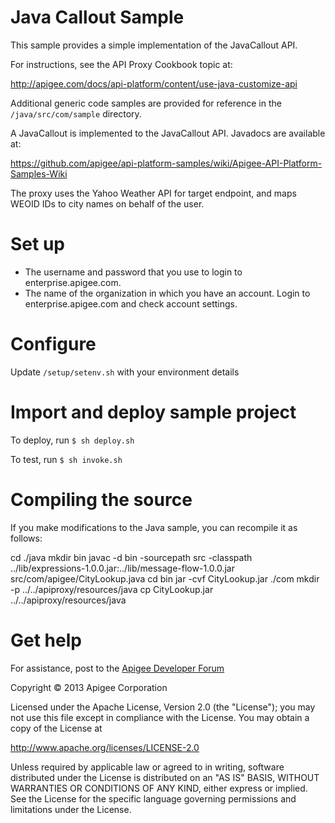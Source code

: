 # Java Callout Sample

This sample provides a simple implementation of the JavaCallout API.

For instructions, see the API Proxy Cookbook topic at:

http://apigee.com/docs/api-platform/content/use-java-customize-api 

Additional generic code samples are provided for reference in the `/java/src/com/sample` directory.

A JavaCallout is implemented to the JavaCallout API. Javadocs are available at:

https://github.com/apigee/api-platform-samples/wiki/Apigee-API-Platform-Samples-Wiki

The proxy uses the Yahoo Weather API for target endpoint, and maps WEOID IDs to city names on behalf of the user.

# Set up

* The username and password that you use to login to enterprise.apigee.com.
* The name of the organization in which you have an account. Login to 
  enterprise.apigee.com and check account settings.

# Configure 

Update `/setup/setenv.sh` with your environment details

# Import and deploy sample project

To deploy, run `$ sh deploy.sh`

To test, run `$ sh invoke.sh`

# Compiling the source

If you make modifications to the Java sample, you can recompile it as follows:

  cd ./java
  mkdir bin
  javac -d bin -sourcepath src -classpath ../lib/expressions-1.0.0.jar:../lib/message-flow-1.0.0.jar src/com/apigee/CityLookup.java
  cd bin
  jar -cvf CityLookup.jar ./com
  mkdir -p ../../apiproxy/resources/java
  cp CityLookup.jar ../../apiproxy/resources/java

# Get help

For assistance, post to the [Apigee Developer Forum](http://support.apigee.com)

Copyright © 2013 Apigee Corporation

Licensed under the Apache License, Version 2.0 (the "License"); you may not use
this file except in compliance with the License. You may obtain a copy
of the License at

http://www.apache.org/licenses/LICENSE-2.0

Unless required by applicable law or agreed to in writing, software
distributed under the License is distributed on an "AS IS" BASIS,
WITHOUT WARRANTIES OR CONDITIONS OF ANY KIND, either express or implied.
See the License for the specific language governing permissions and
limitations under the License.
